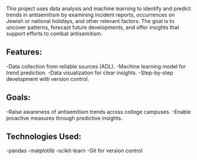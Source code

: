 This project uses data analysis and machine learning to identify and predict trends in antisemitism by examining incident reports, occurrences on Jewish or national holidays, and other relevant factors. The goal is to uncover patterns, forecast future developments, and offer insights that support efforts to combat antisemitism.

## Features:
-Data collection from reliable sources (ADL).
-Machine learning model for trend prediction.
-Data visualization for clear insights.
-Step-by-step development with version control.

## Goals:
-Raise awareness of antisemitism trends across college campuses.
-Enable proactive measures through predictive insights.

## Technologies Used:
-pandas
-matplotlib
-scikit-learn
-Git for version control